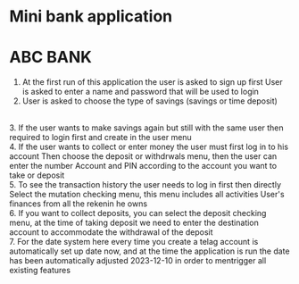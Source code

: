 # Mini bank application
# ABC BANK

1. At the first run of this application the user is asked to sign up first
  User is asked to enter a name and password that will be used to login
    <br />
2. User is asked to choose the type of savings (savings or time deposit)

  <br />
3. If the user wants to make savings again but still with the same user then
  required to login first and create in the user menu
    <br />
4. If the user wants to collect or enter money the user must first log in to his account
  Then choose the deposit or withdrwals menu, then the user can enter the number
  Account and PIN according to the account you want to take or deposit
    <br />
5. To see the transaction history the user needs to log in first then directly 	
  Select the mutation checking menu, this menu includes all activities
  User's finances from all the rekenin he owns
    <br />
6. If you want to collect deposits, you can select the deposit checking menu, at the time of taking
  deposit we need to enter the destination account to accommodate the withdrawal of the deposit
    <br />
7. For the date system here every time you create a telag account is automatically set up 
  date now, and at the time the application is run the date has been automatically adjusted 
  2023-12-10 in order to mentrigger all existing features
